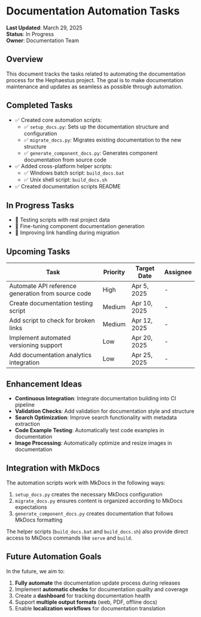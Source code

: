 # Documentation Automation Tasks

**Last Updated**: March 29, 2025  
**Status**: In Progress  
**Owner**: Documentation Team

## Overview

This document tracks the tasks related to automating the documentation process for the Hephaestus project. The goal is to make documentation maintenance and updates as seamless as possible through automation.

## Completed Tasks

- ✅ Created core automation scripts:
  - ✅ `setup_docs.py`: Sets up the documentation structure and configuration
  - ✅ `migrate_docs.py`: Migrates existing documentation to the new structure
  - ✅ `generate_component_docs.py`: Generates component documentation from source code
- ✅ Added cross-platform helper scripts:
  - ✅ Windows batch script: `build_docs.bat`
  - ✅ Unix shell script: `build_docs.sh`
- ✅ Created documentation scripts README

## In Progress Tasks

- 🔄 Testing scripts with real project data
- 🔄 Fine-tuning component documentation generation
- 🔄 Improving link handling during migration

## Upcoming Tasks

| Task | Priority | Target Date | Assignee |
|------|----------|-------------|----------|
| Automate API reference generation from source code | High | Apr 5, 2025 | - |
| Create documentation testing script | Medium | Apr 10, 2025 | - |
| Add script to check for broken links | Medium | Apr 12, 2025 | - |
| Implement automated versioning support | Low | Apr 20, 2025 | - |
| Add documentation analytics integration | Low | Apr 25, 2025 | - |

## Enhancement Ideas

- **Continuous Integration**: Integrate documentation building into CI pipeline
- **Validation Checks**: Add validation for documentation style and structure
- **Search Optimization**: Improve search functionality with metadata extraction
- **Code Example Testing**: Automatically test code examples in documentation
- **Image Processing**: Automatically optimize and resize images in documentation

## Integration with MkDocs

The automation scripts work with MkDocs in the following ways:

1. `setup_docs.py` creates the necessary MkDocs configuration
2. `migrate_docs.py` ensures content is organized according to MkDocs expectations
3. `generate_component_docs.py` creates documentation that follows MkDocs formatting

The helper scripts (`build_docs.bat` and `build_docs.sh`) also provide direct access to MkDocs commands like `serve` and `build`.

## Future Automation Goals

In the future, we aim to:

1. **Fully automate** the documentation update process during releases
2. Implement **automatic checks** for documentation quality and coverage
3. Create a **dashboard** for tracking documentation health
4. Support **multiple output formats** (web, PDF, offline docs)
5. Enable **localization workflows** for documentation translation 